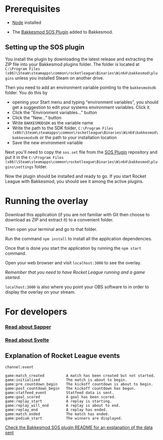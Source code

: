 # Prerequisites

- [Node](https://nodejs.org) installed

- The [Bakkesmod SOS Plugin](https://gitlab.com/bakkesplugins/sos/sos-plugin/-/releases) added to Bakkesmod.

## Setting up the SOS plugin

You install the plugin by downloading the latest release and extracting the ZIP file into your Bakkesmod plugins folder.
The folder is located at `C:\Program Files (x86)\Steam\steamapps\common\rocketleague\Binaries\Win64\bakkesmod\plugins` unless you installed Steam on another drive.

Then you need to add an environment variable pointing to the `bakkesmodsdk` folder. You do this by
- opening your Start menu and typing "environment variables", you should get a suggestion to edit your systems environment variables. Click it.
- Click the "Environment variables..." button
- Click the "New..." button
- Write `BAKKESMODSDK` as the variable name
- Write the path to the SDK folder, `C:\Program Files (x86)\Steam\steamapps\common\rocketleague\Binaries\Win64\bakkesmod\bakkesmodsdk` or the path to your installation location
- Save the new environment variable

Next you'll need to copy the `sos.set` file from the [SOS Plugin](https://gitlab.com/bakkesplugins/sos/sos-plugin) repository and put it in the `C:\Program Files (x86)\Steam\steamapps\common\rocketleague\Binaries\Win64\bakkesmod\plugins\settings` folder.

Now the plugin should be installed and ready to go. If you start Rocket League with Bakkesmod, you should see it among the active plugins.

# Running the overlay

Download this application (if you are not familiar with Git then choose to download as ZIP and extract it) to a convenient folder.

Then open your terminal and go to that folder.

Run the command `npm install` to install all the application dependencies.

Once that is done you start the application by running the `npm start` command.

Open your web browser and visit `localhost:3000` to see the overlay.

*Remember that you need to have Rocket League running and a game started.*

`localhost:3000` is also where you point your OBS software to in order to display the overlay on your stream.

# For developers

### [Read about Sapper](https://sapper.svelte.dev/)

### [Read about Svelte](https://svelte.dev/)

## Explanation of Rocket League events

`channel:event`

	game:match_created			A match has been created but not started.
	game:initialized			The match is about to begin.
	game:pre_countdown_begin	The kickoff countdown is about to begin.
	game:post_countdown_begin	The kickoff countdown has begun.
	game:statfeed_event			Statfeed data is sent.
	game:goal_scored			A goal has been scored.
	game:replay_start			A replay is starting.
	game:replay_will_end		A replay is about to end.
	game:replay_end				A replay has ended.
	game:match_ended			The match has ended.
	game:podium_start			The winners are displayed.

[Check the Bakkesmod SOS plugin README for an explanation of the data sent](https://gitlab.com/bakkesplugins/sos/sos-plugin/-/tree/master#websocket-server)
